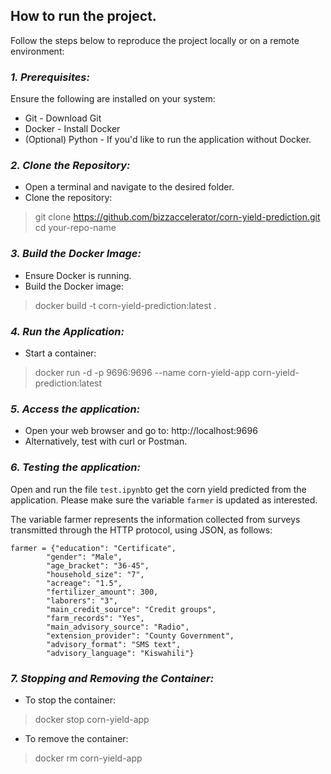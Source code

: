 ## How to run the project.

Follow the steps below to reproduce the project locally or on a remote environment:

### _1. Prerequisites:_
Ensure the following are installed on your system:

- Git - Download Git
- Docker - Install Docker
- (Optional) Python - If you'd like to run the application without Docker.

### _2. Clone the Repository:_

- Open a terminal and navigate to the desired folder.
- Clone the repository:

> git clone https://github.com/bizzaccelerator/corn-yield-prediction.git cd your-repo-name

### _3. Build the Docker Image:_

- Ensure Docker is running.
- Build the Docker image:

> docker build -t corn-yield-prediction:latest .

### _4. Run the Application:_

- Start a container:

> docker run -d -p 9696:9696 --name corn-yield-app corn-yield-prediction:latest

### _5. Access the application:_

- Open your web browser and go to: http://localhost:9696
- Alternatively, test with curl or Postman.

### _6. Testing the application:_

Open and run the file `test.ipynb`to get the corn yield predicted from the application. Please make sure the variable `farmer` is updated as interested.

The variable farmer represents the information collected from surveys transmitted through the HTTP protocol, using JSON, as follows:

```
farmer = {"education": "Certificate",
        "gender": "Male",
        "age_bracket": "36-45",
        "household_size": "7",
        "acreage": "1.5",
        "fertilizer_amount": 300,
        "laborers": "3",
        "main_credit_source": "Credit groups",
        "farm_records": "Yes",
        "main_advisory_source": "Radio",
        "extension_provider": "County Government",
        "advisory_format": "SMS text",
        "advisory_language": "Kiswahili"}
```

### _7. Stopping and Removing the Container:_

- To stop the container:

> docker stop corn-yield-app

- To remove the container:

> docker rm corn-yield-app
